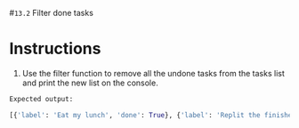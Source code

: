#`13.2` Filter done tasks

# Instructions
1. Use the filter function to remove all the undone tasks from the tasks list and print the new list on the console.

```py
Expected output:

[{'label': 'Eat my lunch', 'done': True}, {'label': 'Replit the finishes', 'done': True}, {'label': 'Read a book', 'done': True}]
  ```